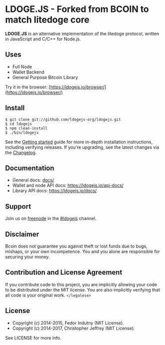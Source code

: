 # LDOGE.JS - Forked from BCOIN to match litedoge core

**LDOGE.JS** is an alternative implementation of the litedoge protocol, written in
JavaScript and C/C++ for Node.js.

## Uses

- Full Node
- Wallet Backend
- General Purpose Bitcoin Library

Try it in the browser: [https://ldogejs.io/browser/](https://ldogejs.io/browser/)

## Install

```
$ git clone git://github.com/ldogejs-org/ldogejs.git
$ cd ldogejs
$ npm clean-install
$ ./bin/ldogejs
```

See the [Getting started][guide] guide for more in-depth installation
instructions, including verifying releases. If you're upgrading, see the
latest changes via the [Changelog][changelog].

## Documentation

- General docs: [docs/](docs/README.md)
- Wallet and node API docs: https://ldogejs.io/api-docs/
- Library API docs: https://ldogejs.io/docs/

## Support

Join us on [freenode][freenode] in the [#ldogejs][irc] channel.

## Disclaimer

Bcoin does not guarantee you against theft or lost funds due to bugs, mishaps,
or your own incompetence. You and you alone are responsible for securing your
money.

## Contribution and License Agreement

If you contribute code to this project, you are implicitly allowing your code
to be distributed under the MIT license. You are also implicitly verifying that
all code is your original work. `</legalese>`

## License

- Copyright (c) 2014-2015, Fedor Indutny (MIT License).
- Copyright (c) 2014-2017, Christopher Jeffrey (MIT License).

See LICENSE for more info.

[purse]: https://purse.io
[guide]: docs/getting-started.md
[freenode]: https://freenode.net/
[irc]: irc://irc.freenode.net/litedoge
[changelog]: CHANGELOG.md
